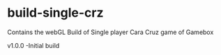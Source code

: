 # build-single-crz
Contains the webGL Build of Single player Cara Cruz game of Gamebox

v1.0.0
-Initial build
